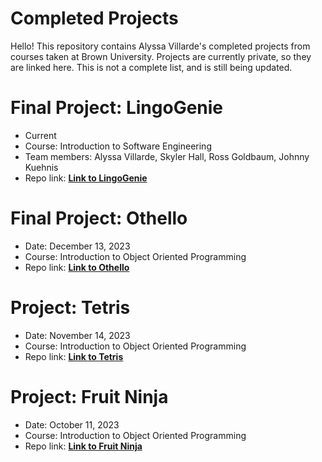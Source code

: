 # Completed Projects
Hello! This repository contains Alyssa Villarde's completed projects from courses taken at Brown University. Projects are currently private, so they are linked here. This is not a complete list, and is still being updated.

# Final Project: LingoGenie
- Current
- Course: Introduction to Software Engineering
- Team members: Alyssa Villarde, Skyler Hall, Ross Goldbaum, Johnny Kuehnis
- Repo link: **[Link to LingoGenie](https://github.com/cs0320-f24/term-project-shall21-rmgoldba-avillard-jkuehnis.git)**

# Final Project: Othello
- Date: December 13, 2023
- Course: Introduction to Object Oriented Programming
- Repo link: **[Link to Othello](https://github.com/brown-cs15-2023/othello-alyssavillarde.git)**

# Project: Tetris
- Date: November 14, 2023
- Course: Introduction to Object Oriented Programming
- Repo link: **[Link to Tetris](https://github.com/brown-cs15-2023/tetris-alyssavillarde.git)**

# Project: Fruit Ninja
- Date: October 11, 2023
- Course: Introduction to Object Oriented Programming
- Repo link: **[Link to Fruit Ninja](https://github.com/brown-cs15-2023/fruitninja-alyssavillarde.git)**
